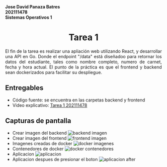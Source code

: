 <b>
Jose David Panaza Batres<br>
202111478<br>
Sistemas Operativos 1
</b>
<h1>
<center>
Tarea 1
</center> 
</h1>
<div style="text-align: justify;">
El fin de la tarea es realizar una apliación web utilizando React, y desarrollar una API en Go. Donde el endpoint "/data" está diseñadoo para retornar los datos del estudiante, tales como nombre completo, numero de carnet, fecha y hora actual. El punto de la práctica es que el frontend y backend sean dockerizados para facilitar su despliegue.

<h2>Entregables</h2>
<ul>
    <li>Código fuente: se encuentra en las carpetas backend y frontend</li>
    <li>Video explicativo: <a href="https://youtu.be/i4mTuKYac7M?si=AIJW7v8RVV9gOyt4"> Tarea 1 202111478 </a> </li>
</ul>
</div>
<h2> Capturas de pantalla </h2>

- Crear imagen del backend
![backend imagen](/Screenshots/backimg.png)
- Crear imagen del frontend
![frontend imagen](/Screenshots/frontimg.png)
- Imagenes creadas de docker
![docker imagenes](/Screenshots/dockimgs.png)
- Contenedores de docker
![docker contenedores](/Screenshots/dockcont.png)
- Aplicacion 
![aplicacion](/Screenshots/front1.png)
- Aplicacion despues de presionar el boton
![aplicacion after](/Screenshots/front2.png)
